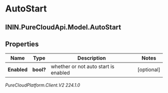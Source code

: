 # AutoStart

## ININ.PureCloudApi.Model.AutoStart

## Properties

|Name | Type | Description | Notes|
|------------ | ------------- | ------------- | -------------|
| **Enabled** | **bool?** | whether or not auto start is enabled | [optional] |



_PureCloudPlatform.Client.V2 224.1.0_

